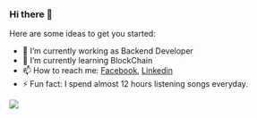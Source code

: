 ### Hi there 👋



Here are some ideas to get you started:

- 🔭 I’m currently working as Backend Developer
- 🌱 I’m currently learning BlockChain
- 📫 How to reach me: [Facebook](https://www.facebook.com/armanferdousbijoy/), [Linkedin](https://www.linkedin.com/in/arman-bijoy-77073211a/)
- ⚡ Fun fact: I spend almost 12 hours listening songs everyday.

<img src="https://github-readme-stats.vercel.app/api?username=armanbijoy&&show_icons=true&title_color=ffffff&icon_color=bb2acf&text_color=daf7dc&bg_color=191919">

